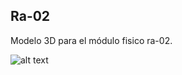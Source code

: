 ## Ra-02
Modelo 3D para el módulo fisico ra-02. 


![alt text](https://github.com/FunPythonEC/modulo_ra-02/blob/master/imagne_ra-02.png) 
